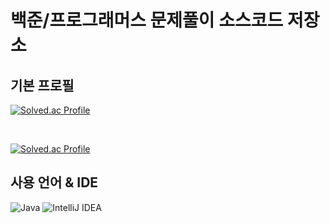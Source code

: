 # 백준/프로그래머스 문제풀이 소스코드 저장소

## 기본 프로필
[![Solved.ac Profile](http://mazassumnida.wtf/api/v2/generate_badge?boj=hyunbinny)](https://solved.ac/hyunbinny/)

</br>

[![Solved.ac Profile](http://mazassumnida.wtf/api/v2/generate_badge?boj=gusqls2379)](https://solved.ac/gusqls2379/)

## 사용 언어 & IDE

![Java](https://img.shields.io/badge/Java-007396.svg?&style=for-the-badge&logo=Java&logoColor=white)
![IntelliJ IDEA](https://img.shields.io/badge/IntelliJ%20IDEA-000000.svg?&style=for-the-badge&logo=IntelliJ%20IDEA&logoColor=white)
